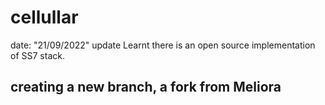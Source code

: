 # cellullar 
date: "21/09/2022" update 
Learnt there is an open source implementation of SS7 stack. 
## creating a new branch, a fork from Meliora
